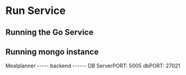 # Run Service


## Running the Go Service


## Running mongo instance



Mealplanner ----- backend ------ DB  ServerPORT: 5005   dbPORT:  27021